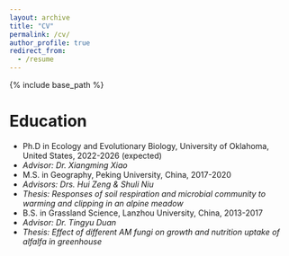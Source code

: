 ```yaml
---
layout: archive
title: "CV"
permalink: /cv/
author_profile: true
redirect_from:
  - /resume
---
```


{% include base_path %}

Education
======
* Ph.D in Ecology and Evolutionary Biology, University of Oklahoma, United States, 2022-2026 (expected)
* *Advisor: Dr. Xiangming Xiao*
* M.S. in Geography, Peking University, China, 2017-2020
* *Advisors: Drs. Hui Zeng & Shuli Niu*
* *Thesis: Responses of soil respiration and microbial community to warming and clipping in an alpine meadow*
* B.S. in Grassland Science, Lanzhou University, China, 2013-2017
* *Advisor: Dr. Tingyu Duan*
* *Thesis: Effect of different AM fungi on growth and nutrition uptake of alfalfa in greenhouse*
